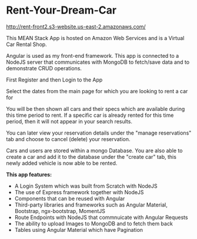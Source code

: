 # Rent-Your-Dream-Car

http://rent-front2.s3-website.us-east-2.amazonaws.com/

This MEAN Stack App is hosted on Amazon Web Services and is a Virtual Car Rental Shop.

Angular is used as my front-end framework. This app is connected to a NodeJS server that communicates with MongoDB to fetch/save data and to demonstrate CRUD operations.

First Register and then Login to the App

Select the dates from the main page for which you are looking to rent a car for

You will be then shown all cars and their specs which are available during this time period to rent. If a specific car is already rented for this time period, then it will not appear in your search results.

You can later view your reservation details under the "manage reservations" tab and choose to cancel (delete) your reservation.

Cars and users are stored within a mongo Database. You are also able to create a car and add it to the database under the "create car" tab, this newly added vehicle is now able to be rented.

**This app features:**
<ul>
<li>A Login System which was built from Scratch with NodeJS</li> 

<li>The use of Express framework together with NodeJS</li> 

<li>Components that can be reused with Angular</li> 

<li>Third-party libraries and frameworks such as Angular Material, Bootstrap, ngx-bootstrap, MomentJS</li> 

<li>Route Endpoints with NodeJS that commnuicate with Angular Requests</li> 

<li>The ability to upload Images to MongoDB and to fetch them back</li> 

<li>Tables using Angular Material which have Pagination</li> 
<ul>



